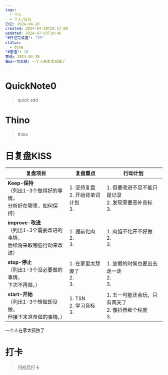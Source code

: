 ```yaml
---
tags:
  - 个人
  - 个人/日记
日记: 2024-04-28
created: 2024-04-28T20:57:00
updated: 2024-07-03T10:48
"#日记完成度": "29"
status:
  - done
"#意语": 20
意语: 2024-04-28
每日一句总结: 一个人在家太孤独了
---
```

# QuickNote0
> quick add

# Thino
> thino

# 日复盘KISS
| **复盘项目**                                             | **复盘重点**                      | **行动计划**                              |
| ---------------------------------------------------- | ----------------------------- | ------------------------------------- |
| **Keep-保持**<br>（列出1-3个做得好的事情，<br>   分析好在哪里，如何保持）     | 1.  坚持复盘<br>2. 开始背单词计划 <br>3. | 1.  但要改进不足不能只是记录<br>2. 发现需要恶补音标<br>3. |
| **improve-改进**<br>（列出1-3个需要改进的事情，<br>  后续将采取哪些行动来改进） | 1.  提前化肉<br>2. <br>3.         | 1.  肉馅不化开不好做<br>2. <br>3.             |
| **stop-停止**<br>（列出1-3个没必要做的事情，<br>下次不再做。）            | 1.  在家里太颓废了<br>2. <br>3.      | 1.  放假的时候也要出去走一走<br>2. <br>3.         |
| **start-开始**<br>（列出1-3个想做却没做，<br>但接下来准备做的事情。）        | 1.  TSN<br>2. 学习音标<br>3.      | 1.  五一可能还会玩，只有两天了<br>2. 像抖音那个程度<br>3. |
一个人在家太孤独了


# 打卡
> 归档后打卡


